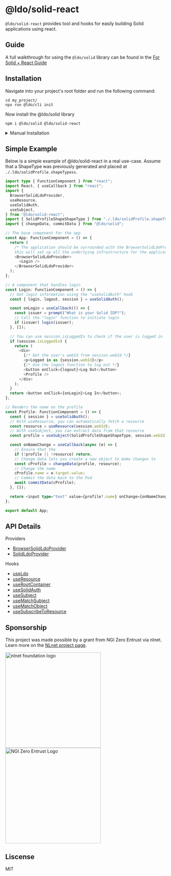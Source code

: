 # @ldo/solid-react

`@ldo/solid-react` provides tool and hooks for easily building Solid applications using react.

## Guide

A full walkthrough for using the `@ldo/solid` library can be found in the [For Solid + React Guide](https://ldo.js.org/guides/solid_react/)

## Installation

Navigate into your project's root folder and run the following command:
```
cd my_project/
npx run @ldo/cli init
```

Now install the @ldo/solid library

```
npm i @ldo/solid @ldo/solid-react
```

<details>
<summary>
Manual Installation
</summary>

If you already have generated ShapeTypes, you may install the `@ldo/ldo` and `@ldo/solid` libraries independently.

```
npm i @ldo/ldo @ldo/solid @ldo/solid-react
```
</details>

## Simple Example

Below is a simple example of @ldo/solid-react in a real use-case. Assume that a ShapeType was previously generated and placed at `./.ldo/solidProfile.shapeTypess`.


```typescript
import type { FunctionComponent } from "react";
import React, { useCallback } from "react";
import {
  BrowserSolidLdoProvider,
  useResource,
  useSolidAuth,
  useSubject,
} from "@ldo/solid-react";
import { SolidProfileShapeShapeType } from "./.ldo/solidProfile.shapeTypes";
import { changeData, commitData } from "@ldo/solid";

// The base component for the app
const App: FunctionComponent = () => {
  return (
    /* The application should be surrounded with the BrowserSolidLdoProvider
    this will set up all the underlying infrastructure for the application */
    <BrowserSolidLdoProvider>
      <Login />
    </BrowserSolidLdoProvider>
  );
};

// A component that handles login
const Login: FunctionComponent = () => {
  // Get login information using the "useSolidAuth" hook
  const { login, logout, session } = useSolidAuth();

  const onLogin = useCallback(() => {
    const issuer = prompt("What is your Solid IDP?");
    // Call the "login" function to initiate login
    if (issuer) login(issuer);
  }, []);

  // You can use session.isLoggedIn to check if the user is logged in
  if (session.isLoggedIn) {
    return (
      <div>
        {/* Get the user's webId from session.webId */}
        <p>Logged in as {session.webId}</p>
        {/* Use the logout function to log out */}
        <button onClick={logout}>Log Out</button>
        <Profile />
      </div>
    );
  }
  return <button onClick={onLogin}>Log In</button>;
};

// Renders the name on the profile
const Profile: FunctionComponent = () => {
  const { session } = useSolidAuth();
  // With useResource, you can automatically fetch a resource
  const resource = useResource(session.webId);
  // With useSubject, you can extract data from that resource
  const profile = useSubject(SolidProfileShapeShapeType, session.webId);

  const onNameChange = useCallback(async (e) => {
    // Ensure that the
    if (!profile || !resource) return;
    // Change data lets you create a new object to make changes to
    const cProfile = changeData(profile, resource);
    // Change the name
    cProfile.name = e.target.value;
    // Commit the data back to the Pod
    await commitData(cProfile);
  }, []);

  return <input type="text" value={profile?.name} onChange={onNameChange} />;
};

export default App;
```

## API Details

Providers

 - [BrowserSolidLdoProvider](https://ldo.js.org/api/solid-react/BrowserSolidLdoProvider/)
 - [SolidLdoProvider](https://ldo.js.org/api/solid-react/SolidLdoProvider/)

Hooks
 - [useLdo](https://ldo.js.org/api/solid-react/useLdo/)
 - [useResource](https://ldo.js.org/api/solid-react/useResource/)
 - [useRootContainer](https://ldo.js.org/api/solid-react/useRootContainer/)
 - [useSolidAuth](https://ldo.js.org/api/solid-react/useSolidAuth/)
 - [useSubject](https://ldo.js.org/api/solid-react/useSubject/)
 - [useMatchSubject](https://ldo.js.org/api/solid-react/useMatchSubject/)
 - [useMatchObject](https://ldo.js.org/api/solid-react/useMatchSubject/)
 - [useSubscribeToResource](https://ldo.js.org/api/solid-react/useMatchSubject/)

## Sponsorship
This project was made possible by a grant from NGI Zero Entrust via nlnet. Learn more on the [NLnet project page](https://nlnet.nl/project/SolidUsableApps/).

[<img src="https://nlnet.nl/logo/banner.png" alt="nlnet foundation logo" width="300" />](https://nlnet.nl/)
[<img src="https://nlnet.nl/image/logos/NGI0Entrust_tag.svg" alt="NGI Zero Entrust Logo" width="300" />](https://nlnet.nl/)

## Liscense
MIT